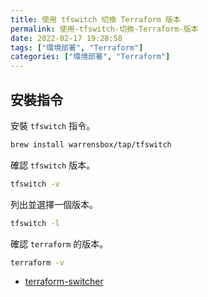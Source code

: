```yaml
---
title: 使用 tfswitch 切換 Terraform 版本
permalink: 使用-tfswitch-切換-Terraform-版本
date: 2022-02-17 19:28:58
tags: ["環境部署", "Terraform"]
categories: ["環境部署", "Terraform"]
---
```


## 安裝指令

安裝 `tfswitch` 指令。

```BASH
brew install warrensbox/tap/tfswitch
```

確認 `tfswitch` 版本。

```BASH
tfswitch -v
```

列出並選擇一個版本。

```BASH
tfswitch -l
```

確認 `terraform` 的版本。

```BASH
terraform -v
```

- [terraform-switcher](https://github.com/warrensbox/terraform-switcher)
